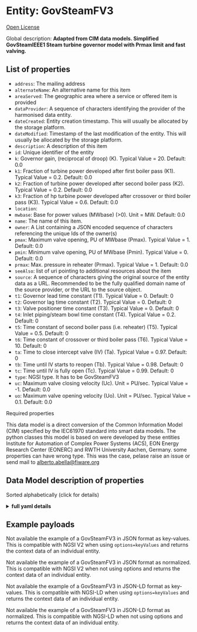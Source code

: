 Entity: GovSteamFV3  
===================  
[Open License](https://github.com/smart-data-models//dataModel.EnergyCIM/blob/master/GovSteamFV3/LICENSE.md)  
Global description: **Adapted from CIM data models. Simplified GovSteamIEEE1 Steam turbine governor model with Prmax limit and fast valving.**  

## List of properties  

- `address`: The mailing address  - `alternateName`: An alternative name for this item  - `areaServed`: The geographic area where a service or offered item is provided  - `dataProvider`: A sequence of characters identifying the provider of the harmonised data entity.  - `dateCreated`: Entity creation timestamp. This will usually be allocated by the storage platform.  - `dateModified`: Timestamp of the last modification of the entity. This will usually be allocated by the storage platform.  - `description`: A description of this item  - `id`: Unique identifier of the entity  - `k`: Governor gain, (reciprocal of droop) (K).  Typical Value = 20. Default: 0.0  - `k1`: Fraction of turbine power developed after first boiler pass (K1).  Typical Value = 0.2. Default: 0.0  - `k2`: Fraction of turbine power developed after second boiler pass (K2).  Typical Value = 0.2. Default: 0.0  - `k3`: Fraction of hp turbine power developed after crossover or third boiler pass (K3). Typical Value = 0.6. Default: 0.0  - `location`:   - `mwbase`: Base for power values (MWbase) (>0).  Unit = MW. Default: 0.0  - `name`: The name of this item.  - `owner`: A List containing a JSON encoded sequence of characters referencing the unique Ids of the owner(s)  - `pmax`: Maximum valve opening, PU of MWbase (Pmax).  Typical Value = 1. Default: 0.0  - `pmin`: Minimum valve opening, PU of MWbase (Pmin).  Typical Value = 0. Default: 0.0  - `prmax`: Max. pressure in reheater (Prmax).  Typical Value = 1. Default: 0.0  - `seeAlso`: list of uri pointing to additional resources about the item  - `source`: A sequence of characters giving the original source of the entity data as a URL. Recommended to be the fully qualified domain name of the source provider, or the URL to the source object.  - `t1`: Governor lead time constant (T1).  Typical Value = 0. Default: 0  - `t2`: Governor lag time constant (T2).  Typical Value = 0. Default: 0  - `t3`: Valve positioner time constant (T3).  Typical Value = 0. Default: 0  - `t4`: Inlet piping/steam bowl time constant (T4).  Typical Value = 0.2. Default: 0  - `t5`: Time constant of second boiler pass (i.e. reheater) (T5).  Typical Value = 0.5. Default: 0  - `t6`: Time constant of crossover or third boiler pass (T6).  Typical Value = 10. Default: 0  - `ta`: Time to close intercept valve (IV) (Ta).  Typical Value = 0.97. Default: 0  - `tb`: Time until IV starts to reopen (Tb).  Typical Value = 0.98. Default: 0  - `tc`: Time until IV is fully open (Tc).  Typical Value = 0.99. Default: 0  - `type`: NGSI type. It has to be GovSteamFV3  - `uc`: Maximum valve closing velocity (Uc).  Unit = PU/sec.  Typical Value = -1. Default: 0.0  - `uo`: Maximum valve opening velocity (Uo).  Unit = PU/sec.  Typical Value = 0.1. Default: 0.0    
Required properties  
This data model is a direct conversion of the Common Information Model (CIM) specified by the IEC61970 standard into smart data models. The python classes this model is based on were developed by these entities Institute for Automation of Complex Power Systems (ACS), EON Energy Research Center (EONERC) and RWTH University Aachen, Germany. some properties can have wrong type. This was the case, pelase raise an issue or send mail to alberto.abella@fiware.org  
## Data Model description of properties  
Sorted alphabetically (click for details)  
<details><summary><strong>full yaml details</strong></summary>    
```yaml  
GovSteamFV3:    
  description: 'Adapted from CIM data models. Simplified GovSteamIEEE1 Steam turbine governor model with Prmax limit and fast valving.'    
  properties:    
    address:    
      description: 'The mailing address'    
      properties:    
        addressCountry:    
          description: 'Property. The country. For example, Spain. Model:''https://schema.org/addressCountry'''    
          type: string    
        addressLocality:    
          description: 'Property. The locality in which the street address is, and which is in the region. Model:''https://schema.org/addressLocality'''    
          type: string    
        addressRegion:    
          description: 'Property. The region in which the locality is, and which is in the country. Model:''https://schema.org/addressRegion'''    
          type: string    
        areaServed:    
          description: 'Property. The geographic area where a service or offered item is provided. Model:''https://schema.org/areaServed'''    
          type: string    
        postOfficeBoxNumber:    
          description: 'Property. The post office box number for PO box addresses. For example, Spain. Model:''https://schema.org/postOfficeBoxNumber'''    
          type: string    
        postalCode:    
          description: 'Property. The postal code. For example, Spain. Model:''https://schema.org/https://schema.org/postalCode'''    
          type: string    
        streetAddress:    
          description: 'Property. The street address. Model:''https://schema.org/streetAddress'''    
          type: string    
      type: Property    
      x-ngsi:    
        model: https://schema.org/address    
    alternateName:    
      description: 'An alternative name for this item'    
      type: Property    
    areaServed:    
      description: 'The geographic area where a service or offered item is provided'    
      type: Property    
      x-ngsi:    
        model: https://schema.org/Text    
    dataProvider:    
      description: 'A sequence of characters identifying the provider of the harmonised data entity.'    
      type: Property    
    dateCreated:    
      description: 'Entity creation timestamp. This will usually be allocated by the storage platform.'    
      format: date-time    
      type: Property    
    dateModified:    
      description: 'Timestamp of the last modification of the entity. This will usually be allocated by the storage platform.'    
      format: date-time    
      type: Property    
    description:    
      description: 'A description of this item'    
      type: Property    
    id:    
      anyOf: &govsteamfv3_-_properties_-_owner_-_items_-_anyof    
        - description: 'Property. Identifier format of any NGSI entity'    
          maxLength: 256    
          minLength: 1    
          pattern: ^[\w\-\.\{\}\$\+\*\[\]`|~^@!,:\\]+$    
          type: string    
        - description: 'Property. Identifier format of any NGSI entity'    
          format: uri    
          type: string    
      description: 'Unique identifier of the entity'    
      type: Property    
    k:    
      description: 'Governor gain, (reciprocal of droop) (K).  Typical Value = 20. Default: 0.0'    
      type: number    
      x-ngsi:    
        model: https://schema.org/Number    
    k1:    
      description: 'Fraction of turbine power developed after first boiler pass (K1).  Typical Value = 0.2. Default: 0.0'    
      type: number    
      x-ngsi:    
        model: https://schema.org/Number    
    k2:    
      description: 'Fraction of turbine power developed after second boiler pass (K2).  Typical Value = 0.2. Default: 0.0'    
      type: number    
      x-ngsi:    
        model: https://schema.org/Number    
    k3:    
      description: 'Fraction of hp turbine power developed after crossover or third boiler pass (K3). Typical Value = 0.6. Default: 0.0'    
      type: number    
      x-ngsi:    
        model: https://schema.org/Number    
    location:    
      $id: https://geojson.org/schema/Geometry.json    
      $schema: "http://json-schema.org/draft-07/schema#"    
      oneOf:    
        - properties:    
            bbox:    
              items:    
                type: number    
              minItems: 4    
              type: array    
            coordinates:    
              items:    
                type: number    
              minItems: 2    
              type: array    
            type:    
              enum:    
                - Point    
              type: string    
          required:    
            - type    
            - coordinates    
          title: 'GeoJSON Point'    
          type: object    
        - properties:    
            bbox:    
              items:    
                type: number    
              minItems: 4    
              type: array    
            coordinates:    
              items:    
                items:    
                  type: number    
                minItems: 2    
                type: array    
              minItems: 2    
              type: array    
            type:    
              enum:    
                - LineString    
              type: string    
          required:    
            - type    
            - coordinates    
          title: 'GeoJSON LineString'    
          type: object    
        - properties:    
            bbox:    
              items:    
                type: number    
              minItems: 4    
              type: array    
            coordinates:    
              items:    
                items:    
                  items:    
                    type: number    
                  minItems: 2    
                  type: array    
                minItems: 4    
                type: array    
              type: array    
            type:    
              enum:    
                - Polygon    
              type: string    
          required:    
            - type    
            - coordinates    
          title: 'GeoJSON Polygon'    
          type: object    
        - properties:    
            bbox:    
              items:    
                type: number    
              minItems: 4    
              type: array    
            coordinates:    
              items:    
                items:    
                  type: number    
                minItems: 2    
                type: array    
              type: array    
            type:    
              enum:    
                - MultiPoint    
              type: string    
          required:    
            - type    
            - coordinates    
          title: 'GeoJSON MultiPoint'    
          type: object    
        - properties:    
            bbox:    
              items:    
                type: number    
              minItems: 4    
              type: array    
            coordinates:    
              items:    
                items:    
                  items:    
                    type: number    
                  minItems: 2    
                  type: array    
                minItems: 2    
                type: array    
              type: array    
            type:    
              enum:    
                - MultiLineString    
              type: string    
          required:    
            - type    
            - coordinates    
          title: 'GeoJSON MultiLineString'    
          type: object    
        - properties:    
            bbox:    
              items:    
                type: number    
              minItems: 4    
              type: array    
            coordinates:    
              items:    
                items:    
                  items:    
                    items:    
                      type: number    
                    minItems: 2    
                    type: array    
                  minItems: 4    
                  type: array    
                type: array    
              type: array    
            type:    
              enum:    
                - MultiPolygon    
              type: string    
          required:    
            - type    
            - coordinates    
          title: 'GeoJSON MultiPolygon'    
          type: object    
      title: 'GeoJSON Geometry'    
    mwbase:    
      description: 'Base for power values (MWbase) (>0).  Unit = MW. Default: 0.0'    
      type: number    
      x-ngsi:    
        model: https://schema.org/Number    
    name:    
      description: 'The name of this item.'    
      type: Property    
    owner:    
      description: 'A List containing a JSON encoded sequence of characters referencing the unique Ids of the owner(s)'    
      items:    
        anyOf: *govsteamfv3_-_properties_-_owner_-_items_-_anyof    
        description: 'Property. Unique identifier of the entity'    
      type: Property    
    pmax:    
      description: 'Maximum valve opening, PU of MWbase (Pmax).  Typical Value = 1. Default: 0.0'    
      type: number    
      x-ngsi:    
        model: https://schema.org/Number    
    pmin:    
      description: 'Minimum valve opening, PU of MWbase (Pmin).  Typical Value = 0. Default: 0.0'    
      type: number    
      x-ngsi:    
        model: https://schema.org/Number    
    prmax:    
      description: 'Max. pressure in reheater (Prmax).  Typical Value = 1. Default: 0.0'    
      type: number    
      x-ngsi:    
        model: https://schema.org/Number    
    seeAlso:    
      description: 'list of uri pointing to additional resources about the item'    
      oneOf:    
        - items:    
            - format: uri    
              type: string    
          minItems: 1    
          type: array    
        - format: uri    
          type: string    
      type: Property    
    source:    
      description: 'A sequence of characters giving the original source of the entity data as a URL. Recommended to be the fully qualified domain name of the source provider, or the URL to the source object.'    
      type: Property    
    t1:    
      description: 'Governor lead time constant (T1).  Typical Value = 0. Default: 0'    
      type: number    
      x-ngsi:    
        model: https://schema.org/Number    
    t2:    
      description: 'Governor lag time constant (T2).  Typical Value = 0. Default: 0'    
      type: number    
      x-ngsi:    
        model: https://schema.org/Number    
    t3:    
      description: 'Valve positioner time constant (T3).  Typical Value = 0. Default: 0'    
      type: number    
      x-ngsi:    
        model: https://schema.org/Number    
    t4:    
      description: 'Inlet piping/steam bowl time constant (T4).  Typical Value = 0.2. Default: 0'    
      type: number    
      x-ngsi:    
        model: https://schema.org/Number    
    t5:    
      description: 'Time constant of second boiler pass (i.e. reheater) (T5).  Typical Value = 0.5. Default: 0'    
      type: number    
      x-ngsi:    
        model: https://schema.org/Number    
    t6:    
      description: 'Time constant of crossover or third boiler pass (T6).  Typical Value = 10. Default: 0'    
      type: number    
      x-ngsi:    
        model: https://schema.org/Number    
    ta:    
      description: 'Time to close intercept valve (IV) (Ta).  Typical Value = 0.97. Default: 0'    
      type: number    
      x-ngsi:    
        model: https://schema.org/Number    
    tb:    
      description: 'Time until IV starts to reopen (Tb).  Typical Value = 0.98. Default: 0'    
      type: number    
      x-ngsi:    
        model: https://schema.org/Number    
    tc:    
      description: 'Time until IV is fully open (Tc).  Typical Value = 0.99. Default: 0'    
      type: number    
      x-ngsi:    
        model: https://schema.org/Number    
    type:    
      description: 'NGSI type. It has to be GovSteamFV3'    
      enum:    
        - GovSteamFV3    
      type: Property    
    uc:    
      description: 'Maximum valve closing velocity (Uc).  Unit = PU/sec.  Typical Value = -1. Default: 0.0'    
      type: number    
      x-ngsi:    
        model: https://schema.org/Number    
    uo:    
      description: 'Maximum valve opening velocity (Uo).  Unit = PU/sec.  Typical Value = 0.1. Default: 0.0'    
      type: number    
      x-ngsi:    
        model: https://schema.org/Number    
  required: []    
  type: object    
```  
</details>    
## Example payloads    
Not available the example of a GovSteamFV3 in JSON format as key-values. This is compatible with NGSI V2 when  using `options=keyValues` and returns the context data of an individual entity.  
Not available the example of a GovSteamFV3 in JSON format as normalized. This is compatible with NGSI V2 when not using options and returns the context data of an individual entity.  
Not available the example of a GovSteamFV3 in JSON-LD format as key-values. This is compatible with NGSI-LD when  using `options=keyValues` and returns the context data of an individual entity.  
Not available the example of a GovSteamFV3 in JSON-LD format as normalized. This is compatible with NGSI-LD when not using options and returns the context data of an individual entity.  
